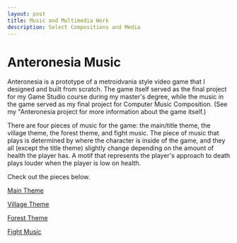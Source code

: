 ```yaml
---
layout: post
title: Music and Multimedia Work
description: Select Compositions and Media
---
```


Anteronesia Music
===========

Anteronesia is a prototype of a metroidvania style video game that I designed and built from scratch. The game itself served as the final project for my Game Studio course during my master's degree, while the music in the game served as my final project for Computer Music Composition. (See my "Anteronesia project for more information about the game itself.)

There are four pieces of music for the game: the main/title theme, the village theme, the forest theme, and fight music. The piece of music that plays is determined by where the character is inside of the game, and they all (except the title theme) slightly change depending on the amount of health the player has. A motif that represents the player's approach to death plays louder when the player is low on health.

Check out the pieces below.

[Main Theme](https://soundcloud.com/user-219856532/anteronesia-main-theme?si=8fa42845cb7e4d07b7c3590e4497b14b&utm_source=clipboard&utm_medium=text&utm_campaign=social_sharing "Main Theme")

[Village Theme](https://soundcloud.com/user-219856532/anteronesia-village-theme?si=8fa42845cb7e4d07b7c3590e4497b14b&utm_source=clipboard&utm_medium=text&utm_campaign=social_sharing "Village Theme")

[Forest Theme](https://soundcloud.com/user-219856532/anteronesia-forest-theme?si=8fa42845cb7e4d07b7c3590e4497b14b&utm_source=clipboard&utm_medium=text&utm_campaign=social_sharing "Forest Theme")

[Fight Music](https://soundcloud.com/user-219856532/anteronesia-fight-music?si=000da33f387146088a85d8cdb1a8158f&utm_source=clipboard&utm_medium=text&utm_campaign=social_sharing "Fight Music")